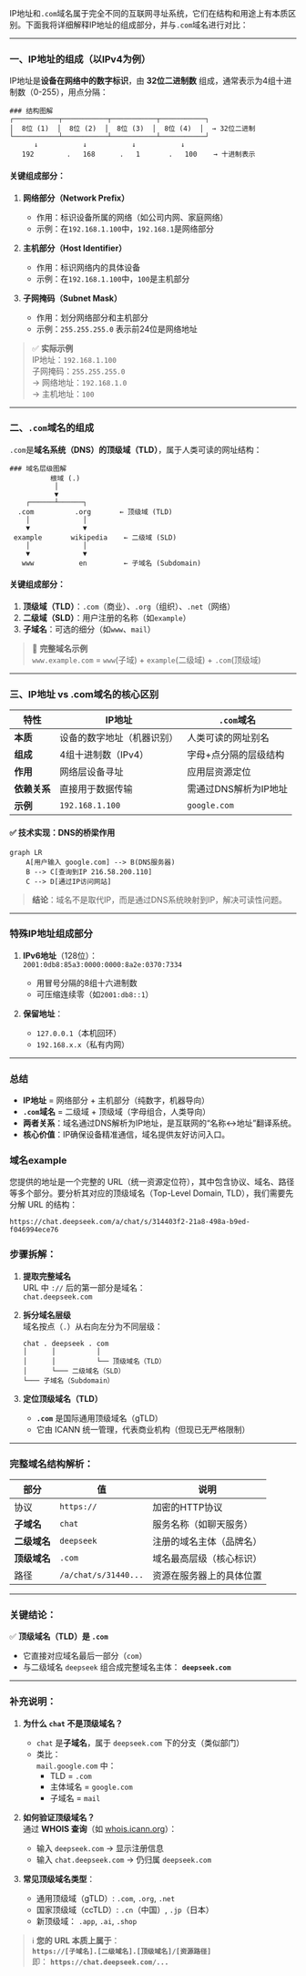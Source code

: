 IP地址和`.com`域名属于完全不同的互联网寻址系统，它们在结构和用途上有本质区别。下面我将详细解释IP地址的组成部分，并与`.com`域名进行对比：

---

### 一、IP地址的组成（以IPv4为例）
IP地址是**设备在网络中的数字标识**，由 **32位二进制数** 组成，通常表示为4组十进制数（0-255），用点分隔：
```
### 结构图解
┌───────────┬───────────┬───────────┬───────────┐
│  8位 (1)  │  8位 (2)  │  8位 (3)  │  8位 (4)  │  → 32位二进制
└───────────┴───────────┴───────────┴───────────┘
      ↓           ↓           ↓           ↓
   192        .   168      .   1       .   100    → 十进制表示
```

#### 关键组成部分：
1. **网络部分（Network Prefix）**
   - 作用：标识设备所属的网络（如公司内网、家庭网络）
   - 示例：在`192.168.1.100`中，`192.168.1`是网络部分

2. **主机部分（Host Identifier）**
   - 作用：标识网络内的具体设备
   - 示例：在`192.168.1.100`中，`100`是主机部分

3. **子网掩码（Subnet Mask）**
   - 作用：划分网络部分和主机部分
   - 示例：`255.255.255.0` 表示前24位是网络地址

> ✅ **实际示例**  
> IP地址：`192.168.1.100`  
> 子网掩码：`255.255.255.0`  
> → 网络地址：`192.168.1.0`  
> → 主机地址：`100`

---

### 二、`.com`域名的组成
`.com`是**域名系统（DNS）的顶级域（TLD）**，属于人类可读的网址结构：
```
### 域名层级图解
          根域 (.)
           │
           ▼
    ┌──────┴──────┐
  .com          .org       ← 顶级域 (TLD)
    │             │
    ▼             ▼
 example       wikipedia    ← 二级域 (SLD)
    │             │
    ▼             ▼
   www           en         ← 子域名 (Subdomain)
```

#### 关键组成部分：
1. **顶级域（TLD）**：`.com`（商业）、`.org`（组织）、`.net`（网络）
2. **二级域（SLD）**：用户注册的名称（如`example`）
3. **子域名**：可选的细分（如`www`、`mail`）

> 🌰 **完整域名示例**  
> `www.example.com` = `www`(子域) + `example`(二级域) + `.com`(顶级域)

---

### 三、IP地址 vs .com域名的核心区别
| **特性**         | IP地址                      | `.com`域名               |
|------------------|----------------------------|--------------------------|
| **本质**         | 设备的数字地址（机器识别）   | 人类可读的网址别名        |
| **组成**         | 4组十进制数（IPv4）         | 字母+点分隔的层级结构     |
| **作用**         | 网络层设备寻址              | 应用层资源定位            |
| **依赖关系**     | 直接用于数据传输            | 需通过DNS解析为IP地址     |
| **示例**         | `192.168.1.100`            | `google.com`             |


#### ✅ 技术实现：DNS的桥梁作用
```mermaid
graph LR
    A[用户输入 google.com] --> B(DNS服务器)
    B --> C[查询到IP 216.58.200.110]
    C --> D[通过IP访问网站]
```
> **结论**：域名不是取代IP，而是通过DNS系统映射到IP，解决可读性问题。

---

### 特殊IP地址组成部分
1. **IPv6地址**（128位）：  
   `2001:0db8:85a3:0000:0000:8a2e:0370:7334`  
   - 用冒号分隔的8组十六进制数
   - 可压缩连续零（如`2001:db8::1`）

2. **保留地址**：  
   - `127.0.0.1`（本机回环）
   - `192.168.x.x`（私有内网）

---

### 总结
- **IP地址** = 网络部分 + 主机部分（纯数字，机器导向）  
- **`.com`域名** = 二级域 + 顶级域（字母组合，人类导向）  
- **两者关系**：域名通过DNS解析为IP地址，是互联网的“名称↔地址”翻译系统。  
- **核心价值**：IP确保设备精准通信，域名提供友好访问入口。


### 域名example

您提供的地址是一个完整的 URL（统一资源定位符），其中包含协议、域名、路径等多个部分。要分析其对应的顶级域名（Top-Level Domain, TLD），我们需要先分解 URL 的结构：

```
https://chat.deepseek.com/a/chat/s/314403f2-21a8-498a-b9ed-f046994ece76
```

### 步骤拆解：
1. **提取完整域名**  
   URL 中 `://` 后的第一部分是域名：  
   `chat.deepseek.com`

2. **拆分域名层级**  
   域名按点（`.`）从右向左分为不同层级：
   ```
   chat . deepseek . com
   │      │          │
   │      │          └── 顶级域名（TLD）
   │      └─── 二级域名（SLD）
   └─── 子域名（Subdomain）
   ```

3. **定位顶级域名（TLD）**  
   - **`.com`** 是国际通用顶级域名（gTLD）  
   - 它由 ICANN 统一管理，代表商业机构（但现已无严格限制）

---

### 完整域名结构解析：
| **部分**         | **值**                     | **说明**                     |
|------------------|----------------------------|-----------------------------|
| 协议             | `https://`                 | 加密的HTTP协议               |
| **子域名**       | `chat`                     | 服务名称（如聊天服务）        |
| **二级域名**     | `deepseek`                 | 注册的域名主体（品牌名）      |
| **顶级域名**     | `.com`                     | 域名最高层级（核心标识）      |
| 路径             | `/a/chat/s/31440...`       | 资源在服务器上的具体位置      |

---

### 关键结论：
✅ **顶级域名（TLD）是 `.com`**  
- 它直接对应域名最后一部分（`com`）
- 与二级域名 `deepseek` 组合成完整域名主体： **`deepseek.com`**

---

### 补充说明：
1. **为什么 `chat` 不是顶级域名？**  
   - `chat` 是**子域名**，属于 `deepseek.com` 下的分支（类似部门）
   - 类比：  
     `mail.google.com` 中：  
     - TLD = `.com`  
     - 主体域名 = `google.com`  
     - 子域名 = `mail`

2. **如何验证顶级域名？**  
   通过 **WHOIS 查询**（如 [whois.icann.org](https://whois.icann.org)）：  
   - 输入 `deepseek.com` → 显示注册信息  
   - 输入 `chat.deepseek.com` → 仍归属 `deepseek.com`

3. **常见顶级域名类型**：  
   - 通用顶级域（gTLD）: `.com`, `.org`, `.net`  
   - 国家顶级域（ccTLD）: `.cn`（中国）, `.jp`（日本）  
   - 新顶级域： `.app`, `.ai`, `.shop`

> ℹ️ **您的 URL 本质上属于**：  
> **`https://[子域名].[二级域名].[顶级域名]/[资源路径]`**  
> 即： **`https://chat.deepseek.com/...`**